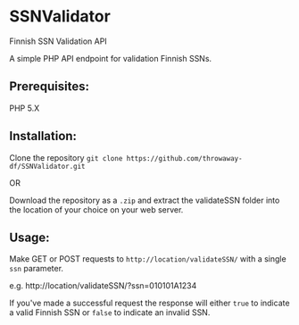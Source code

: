 # SSNValidator
Finnish SSN Validation API

A simple PHP API endpoint for validation Finnish SSNs.

## Prerequisites:
PHP 5.X

## Installation:

Clone the repository
  `git clone https://github.com/throwaway-df/SSNValidator.git`

OR

Download the repository as a `.zip` and extract the validateSSN folder into the location of your choice on your web server.

## Usage:

Make GET or POST requests to `http://location/validateSSN/` with a single `ssn` parameter.

e.g. http://location/validateSSN/?ssn=010101A1234

If you've made a successful request the response will either `true` to indicate a valid Finnish SSN or `false` to indicate an invalid SSN.
